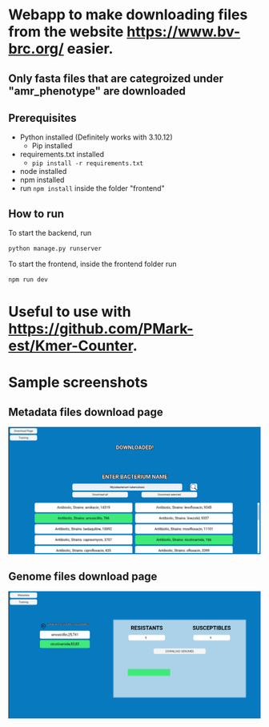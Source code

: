# Webapp to make downloading files from the website https://www.bv-brc.org/ easier.

## Only fasta files that are categroized under "amr_phenotype" are downloaded

## Prerequisites

- Python installed (Definitely works with 3.10.12)
  - Pip installed
- requirements.txt installed
  - `pip install -r requirements.txt`
- node installed
- npm installed
- run `npm install` inside the folder "frontend"

## How to run

To start the backend, run

```bash
python manage.py runserver
```

To start the frontend, inside the frontend folder run

```bash
npm run dev
```

# Useful to use with https://github.com/PMark-est/Kmer-Counter.

# Sample screenshots

## Metadata files download page

![image info](./readmeImg/MetaDownload.png)

## Genome files download page

![image info](./readmeImg/FileDownload.png)
